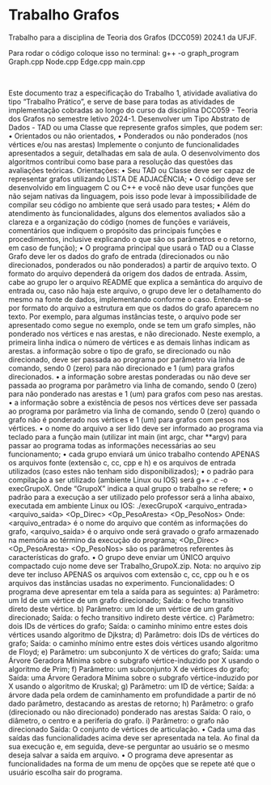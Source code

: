 # Trabalho Grafos

Trabalho para a disciplina de Teoria dos Grafos (DCC059) 2024.1 da UFJF.
<br>

Para rodar o código coloque isso no terminal:
g++ -o graph_program Graph.cpp Node.cpp Edge.cpp main.cpp

<br>

Este documento traz a especificação do Trabalho 1, atividade avaliativa do tipo “Trabalho Prático”, e serve
de base para todas as atividades de implementação cobradas ao longo do curso da disciplina DCC059 -
Teoria dos Grafos no semestre letivo 2024-1.
Desenvolver um Tipo Abstrato de Dados - TAD ou uma Classe que represente grafos simples, que podem
ser:
• Orientados ou não orientados,
• Ponderados ou não ponderados (nos vértices e/ou nas arestas)
Implemente o conjunto de funcionalidades apresentados a seguir, detalhadas em sala de aula. O
desenvolvimento dos algoritmos contribui como base para a resolução das questões das avaliações
teóricas.
Orientações:
• Seu TAD ou Classe deve ser capaz de representar grafos utilizando LISTA DE ADJACÊNCIA;
• O código deve ser desenvolvido em linguagem C ou C++ e você não deve usar funções que não
sejam nativas da linguagem, pois isso pode levar à impossibilidade de compilar seu código no ambiente
que será usado para testes;
• Além do atendimento às funcionalidades, alguns dos elementos avaliados são a clareza e a
organização do código (nomes de funções e variáveis, comentários que indiquem o propósito das
principais funções e procedimentos, inclusive explicando o que são os parâmetros e o retorno, em caso
de função);
• O programa principal que usará o TAD ou a Classe Grafo deve ler os dados do grafo de entrada
(direcionados ou não direcionados, ponderados ou não ponderados) a partir de arquivo texto. O formato
do arquivo dependerá da origem dos dados de entrada. Assim, cabe ao grupo ler o arquivo README
que explica a semântica do arquivo de entrada ou, caso não haja este arquivo, o grupo deve ler o
detalhamento do mesmo na fonte de dados, implementando conforme o caso. Entenda-se por formato
do arquivo a estrutura em que os dados do grafo aparecem no texto. Por exemplo, para algumas
instâncias teste, o arquivo pode ser apresentado como segue no exemplo, onde se tem um grafo
simples, não ponderado nos vértices e nas arestas, e não direcionado. Neste exemplo, a primeira linha
indica o número de vértices e as demais linhas indicam as arestas.
a informação sobre o tipo de grafo, se direcionado ou não direcionado, deve ser passada ao
programa por parâmetro via linha de comando, sendo 0 (zero) para não direcionado e 1 (um) para
grafos direcionados.
• a informação sobre arestas ponderadas ou não deve ser passada ao programa por parâmetro via
linha de comando, sendo 0 (zero) para não ponderado nas arestas e 1 (um) para grafos com peso nas
arestas.
• a informação sobre a existência de pesos nos vértices deve ser passada ao programa por parâmetro
via linha de comando, sendo 0 (zero) quando o grafo não é ponderado nos vértices e 1 (um) para grafos
com pesos nos vértices.
• o nome do arquivo a ser lido deve ser informado ao programa via teclado para a função main (utilizar
int main (int argc, char **argv) para passar ao programa todas as informações necessárias
ao seu funcionamento;
• cada grupo enviará um único trabalho contendo APENAS os arquivos fonte (extensão c, cc, cpp e h)
e os arquivos de entrada utilizados (caso estes não tenham sido disponibilizados);
• o padrão para compilação a ser utilizado (ambiente Linux ou IOS) será g++ *.c* -o execGrupoX. Onde
“GrupoX” indica a qual grupo o trabalho se refere;
• o padrão para a execução a ser utilizado pelo professor será a linha abaixo, executada em ambiente
Linux ou IOS:
./execGrupoX <arquivo_entrada> <arquivo_saida> <Op_Direc> <Op_PesoAresta> <Op_PesoNos>
Onde:
<arquivo_entrada> é o nome do arquivo que contém as informações do grafo,
<arquivo_saida> é o arquivo onde será gravado o grafo armazenado na memória ao término
da execução do programa;
<Op_Direc> <Op_PesoAresta> <Op_PesoNos> são os parâmetros referentes às características
do grafo.
• O grupo deve enviar um ÚNICO arquivo compactado cujo nome deve ser Trabalho_GrupoX.zip.
Nota: no arquivo zip deve ter incluso APENAS os arquivos com extensão c, cc, cpp ou h e os arquivos
das instâncias usadas no experimento.
Funcionalidades: O programa deve apresentar em tela a saída para as seguintes:
a) Parâmetro: um Id de um vértice de um grafo direcionado;
Saída: o fecho transitivo direto deste vértice.
b) Parâmetro: um Id de um vértice de um grafo direcionado;
Saída: o fecho transitivo indireto deste vértice.
c) Parâmetro: dois IDs de vértices do grafo;
Saída: o caminho mínimo entre estes dois vértices usando algoritmo de Djkstra;
d) Parâmetro: dois IDs de vértices do grafo;
Saída: o caminho mínimo entre estes dois vértices usando algoritmo de Floyd;
e) Parâmetro: um subconjunto X de vértices do grafo;
Saída: uma Árvore Geradora Mínima sobre o subgrafo vértice-induzido por X usando o
algoritmo de Prim;
f) Parâmetro: um subconjunto X de vértices do grafo;
Saída: uma Árvore Geradora Mínima sobre o subgrafo vértice-induzido por X usando o
algoritmo de Kruskal;
g) Parâmetro: um ID de vértice;
Saída: a árvore dada pela ordem de caminhamento em profundidade a partir de nó dado
parâmetro, destacando as arestas de retorno;
h) Parâmetro: o grafo (direcionado ou não direcionado) ponderado nas arestas
Saída: O raio, o diâmetro, o centro e a periferia do grafo.
i) Parâmetro: o grafo não direcionado
Saída: O conjunto de vértices de articulação.
• Cada uma das saídas das funcionalidades acima deve ser apresentada na tela. Ao final da sua
execução e, em seguida, deve-se perguntar ao usuário se o mesmo deseja salvar a saída em
arquivo.
• O programa deve apresentar as funcionalidades na forma de um menu de opções que se repete
até que o usuário escolha sair do programa.